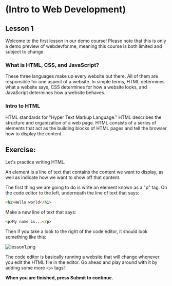# (Intro to Web Development)
## Lesson 1

Welcome to the first lesson in our demo course! Please note that this is
only a demo preview of webdevfor.me, meaning this course is both limited
and subject to change.

### What is HTML, CSS, and JavaScript?

These three languages make up every website out there. All of them are responsible for one aspect of a website. In simple terms, HTML determines what a website says, CSS determines for how a website looks, and JavaScript determines how a website behaves.

### Intro to HTML
HTML standards for "Hyper Text Markup Language." HTML describes the structure and organization of a web page. HTML consists of a series of elements that act 				as the building blocks of HTML pages and tell 				the browser how to display the content.

## Exercise:
Let's practice writing HTML.

An element is a line of text that contains the content we want to display, as well as indicate how we want to show off that content.

The first thing we are going to do is write an element known as a "p" tag. On the code editor to the left, underneath the line of text that says:

```html
<h1>Hello world</h1>
```

Make a new line of text that says:

```html
<p>My name is...</p>
```

Then if you take a look to the right of the code editor, it should look something like this:

![lesson1.png](/lesson1/lesson1.png)

The code editor is basically running a website that will change whenever you edit the HTML file in the editor. Go ahead and play around with it by adding some more `<p>` tags!

**When you are finished, press Submit to continue.**